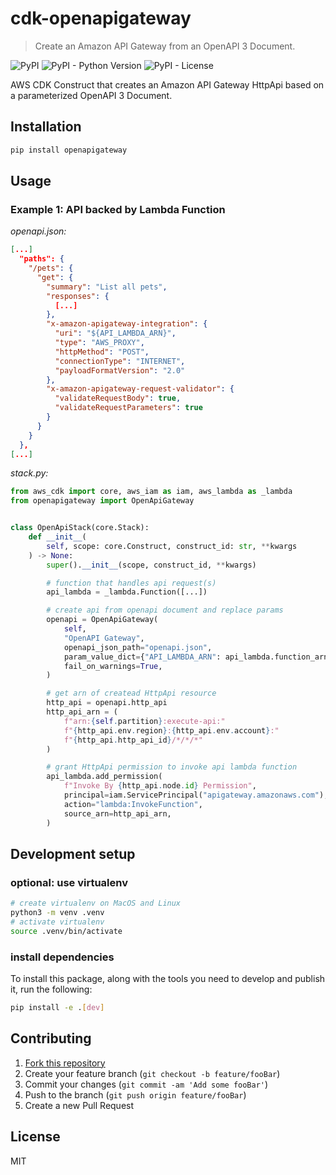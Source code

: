 # cdk-openapigateway
> Create an Amazon API Gateway from an OpenAPI 3 Document.

![PyPI](https://img.shields.io/pypi/v/openapigateway)
![PyPI - Python Version](https://img.shields.io/pypi/pyversions/openapigateway)
![PyPI - License](https://img.shields.io/pypi/l/openapigateway)

AWS CDK Construct that creates an Amazon API Gateway HttpApi based on a
parameterized OpenAPI 3 Document.

## Installation

```sh
pip install openapigateway
```

## Usage

### Example 1: API backed by Lambda Function

*openapi.json:*
```json
[...]
  "paths": {
    "/pets": {
      "get": {
        "summary": "List all pets",
        "responses": {
          [...]
        },
        "x-amazon-apigateway-integration": {
          "uri": "${API_LAMBDA_ARN}",
          "type": "AWS_PROXY",
          "httpMethod": "POST",
          "connectionType": "INTERNET",
          "payloadFormatVersion": "2.0"
        },
        "x-amazon-apigateway-request-validator": {
          "validateRequestBody": true,
          "validateRequestParameters": true
        }
      }
    }
  },
[...]
```

*stack.py:*
```python
from aws_cdk import core, aws_iam as iam, aws_lambda as _lambda
from openapigateway import OpenApiGateway


class OpenApiStack(core.Stack):
    def __init__(
        self, scope: core.Construct, construct_id: str, **kwargs
    ) -> None:
        super().__init__(scope, construct_id, **kwargs)

        # function that handles api request(s)
        api_lambda = _lambda.Function([...])

        # create api from openapi document and replace params
        openapi = OpenApiGateway(
            self,
            "OpenAPI Gateway",
            openapi_json_path="openapi.json",
            param_value_dict={"API_LAMBDA_ARN": api_lambda.function_arn},
            fail_on_warnings=True,
        )

        # get arn of createad HttpApi resource
        http_api = openapi.http_api
        http_api_arn = (
            f"arn:{self.partition}:execute-api:"
            f"{http_api.env.region}:{http_api.env.account}:"
            f"{http_api.http_api_id}/*/*/*"
        )

        # grant HttpApi permission to invoke api lambda function
        api_lambda.add_permission(
            f"Invoke By {http_api.node.id} Permission",
            principal=iam.ServicePrincipal("apigateway.amazonaws.com"),
            action="lambda:InvokeFunction",
            source_arn=http_api_arn,
        )
```

## Development setup

### optional: use virtualenv

```sh
# create virtualenv on MacOS and Linux
python3 -m venv .venv
# activate virtualenv
source .venv/bin/activate
```

### install dependencies

To install this package, along with the tools you need to develop and publish
it, run the following:

```sh
pip install -e .[dev]
```

## Contributing

1. [Fork this repository](https://github.com/suud/cdk-openapigateway/fork)
2. Create your feature branch (`git checkout -b feature/fooBar`)
3. Commit your changes (`git commit -am 'Add some fooBar'`)
4. Push to the branch (`git push origin feature/fooBar`)
5. Create a new Pull Request

## License

MIT
